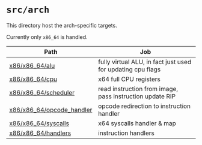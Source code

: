 `src/arch`
==========

This directory host the arch-specific targets.

Currently only `x86_64` is handled.

|  Path                                                  | Job                                                              |
|--------------------------------------------------------|------------------------------------------------------------------|
| [x86/x86_64/alu](x86/x86_64/alu)                       | fully virtual ALU, in fact just used for updating cpu flags      |
| [x86/x86_64/cpu](x86/x86_64/cpu)                       | x64 full CPU registers                                           |
| [x86/x86_64/scheduler](x86/x86_64/scheduler)           | read instruction from image, pass instruction update RIP         |
| [x86/x86_64/opcode_handler](x86/x86_64/opcode_handler) | opcode redirection to instruction handler                        |
| [x86/x86_64/syscalls](x86/x86_64/syscalls)             | x64 syscalls handler & map                                       |
| [x86/x86_64/handlers](x86/x86_64/handlers)             | instruction handlers                                             |